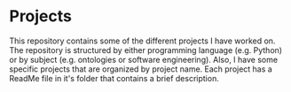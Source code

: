 # Projects

This repository contains some of the different projects I have worked on. The repository is structured by either programming language (e.g. Python) or by subject (e.g. ontologies or software engineering). Also, I have some specific projects that are organized by project name. Each project has a ReadMe file in it's folder that contains a brief description.
